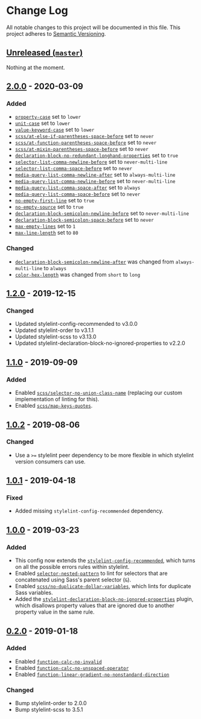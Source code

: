 # Change Log

All notable changes to this project will be documented in this file. This
project adheres to [Semantic Versioning](http://semver.org).

## [Unreleased (`master`)][unreleased]

Nothing at the moment.

[unreleased]: https://github.com/thoughtbot/stylelint-config/compare/v2.0.0...HEAD

## [2.0.0] - 2020-03-09

### Added

- [`property-case`][2.0.0-1] set to `lower`
- [`unit-case`][2.0.0-2] set to `lower`
- [`value-keyword-case`][2.0.0-3] set to `lower`
- [`scss/at-else-if-parentheses-space-before`][2.0.0-4] set to `never`
- [`scss/at-function-parentheses-space-before`][2.0.0-5] set to `never`
- [`scss/at-mixin-parentheses-space-before`][2.0.0-6] set to `never`
- [`declaration-block-no-redundant-longhand-properties`][2.0.0-7] set to `true`
- [`selector-list-comma-newline-before`][2.0.0-8] set to `never-multi-line`
- [`selector-list-comma-space-before`][2.0.0-9] set to `never`
- [`media-query-list-comma-newline-after`][2.0.0-10] set to `always-multi-line`
- [`media-query-list-comma-newline-before`][2.0.0-11] set to `never-multi-line`
- [`media-query-list-comma-space-after`][2.0.0-12] set to `always`
- [`media-query-list-comma-space-before`][2.0.0-13] set to `never`
- [`no-empty-first-line`][2.0.0-14] set to `true`
- [`no-empty-source`][2.0.0-15] set to `true`
- [`declaration-block-semicolon-newline-before`][2.0.0-16] set to `never-multi-line`
- [`declaration-block-semicolon-space-before`][2.0.0-17] set to `never`
- [`max-empty-lines`][2.0.0-18] set to `1`
- [`max-line-length`][2.0.0-19] set to `80`

### Changed

- [`declaration-block-semicolon-newline-after`][2.0.0-20] was changed from `always-multi-line` to `always`
- [`color-hex-length`][2.0.0-21] was changed from `short` to `long`

[2.0.0]: https://github.com/thoughtbot/stylelint-config/compare/v1.2.0...v2.0.0
[2.0.0-1]: https://stylelint.io/user-guide/rules/property-case
[2.0.0-2]: https://stylelint.io/user-guide/rules/unit-case
[2.0.0-3]: https://stylelint.io/user-guide/rules/value-keyword-case
[2.0.0-4]: https://github.com/kristerkari/stylelint-scss/blob/master/src/rules/at-else-if-parentheses-space-before/README.md
[2.0.0-5]: https://github.com/kristerkari/stylelint-scss/blob/master/src/rules/at-function-parentheses-space-before/README.md
[2.0.0-6]: https://github.com/kristerkari/stylelint-scss/blob/master/src/rules/at-mixin-parentheses-space-before/README.md
[2.0.0-7]: https://stylelint.io/user-guide/rules/shorthand-property-no-redundant-values
[2.0.0-8]: https://stylelint.io/user-guide/rules/selector-list-comma-newline-before
[2.0.0-9]: https://stylelint.io/user-guide/rules/selector-list-comma-space-before
[2.0.0-10]: https://stylelint.io/user-guide/rules/media-query-list-comma-newline-after
[2.0.0-11]: https://stylelint.io/user-guide/rules/media-query-list-comma-newline-before
[2.0.0-12]: https://stylelint.io/user-guide/rules/media-query-list-comma-space-after
[2.0.0-13]: https://stylelint.io/user-guide/rules/media-query-list-comma-space-before
[2.0.0-14]: https://stylelint.io/user-guide/rules/no-empty-source
[2.0.0-15]: https://stylelint.io/user-guide/rules/no-empty-first-line
[2.0.0-16]: https://stylelint.io/user-guide/rules/declaration-block-semicolon-newline-before
[2.0.0-17]: https://stylelint.io/user-guide/rules/declaration-block-semicolon-space-before
[2.0.0-18]: https://stylelint.io/user-guide/rules/max-empty-lines
[2.0.0-19]: https://stylelint.io/user-guide/rules/max-line-length
[2.0.0-20]: https://stylelint.io/user-guide/rules/declaration-block-semicolon-newline-after
[2.0.0-21]: https://stylelint.io/user-guide/rules/color-hex-length

## [1.2.0] - 2019-12-15

### Changed

- Updated stylelint-config-recommended to v3.0.0
- Updated stylelint-order to v3.1.1
- Updated stylelint-scss to v3.13.0
- Updated stylelint-declaration-block-no-ignored-properties to v2.2.0

[1.2.0]: https://github.com/thoughtbot/stylelint-config/compare/v1.1.0...v1.2.0

## [1.1.0] - 2019-09-09

### Added

- Enabled [`scss/selector-no-union-class-name`] (replacing our custom
  implementation of linting for this).
- Enabled [`scss/map-keys-quotes`].

[1.1.0]: https://github.com/thoughtbot/stylelint-config/compare/v1.0.2...v1.1.0
[`scss/selector-no-union-class-name`]: https://github.com/kristerkari/stylelint-scss/blob/master/src/rules/selector-no-union-class-name/README.md
[`scss/map-keys-quotes`]: https://github.com/kristerkari/stylelint-scss/blob/master/src/rules/map-keys-quotes/README.md

## [1.0.2] - 2019-08-06

### Changed

- Use a `>=` stylelint peer dependency to be more flexible in which
  stylelint version consumers can use.

[1.0.2]: https://github.com/thoughtbot/stylelint-config/compare/v1.0.1...v1.0.2

## [1.0.1] - 2019-04-18

### Fixed

- Added missing `stylelint-config-recommended` dependency.

[1.0.1]: https://github.com/thoughtbot/stylelint-config/compare/v1.0.0...v1.0.1

## [1.0.0] - 2019-03-23

### Added

- This config now extends the [`stylelint-config-recommended`], which turns on
  all the possible errors rules within stylelint.
- Enabled [`selector-nested-pattern`] to lint for selectors that are
  concatenated using Sass's parent selector (`&`).
- Enabled [`scss/no-duplicate-dollar-variables`], which lints for duplicate
  Sass variables.
- Added the [`stylelint-declaration-block-no-ignored-properties`] plugin, which
  disallows property values that are ignored due to another property value in
  the same rule.

[1.0.0]: https://github.com/thoughtbot/stylelint-config/compare/v0.2.0...v1.0.0
[`stylelint-config-recommended`]: https://github.com/stylelint/stylelint-config-recommended
[`selector-nested-pattern`]: https://stylelint.io/user-guide/rules/selector-nested-pattern/
[`scss/no-duplicate-dollar-variables`]: https://github.com/kristerkari/stylelint-scss/blob/master/src/rules/no-duplicate-dollar-variables/README.md
[`stylelint-declaration-block-no-ignored-properties`]: https://github.com/kristerkari/stylelint-declaration-block-no-ignored-properties

## [0.2.0] - 2019-01-18

### Added

- Enabled [`function-calc-no-invalid`]
- Enabled [`function-calc-no-unspaced-operator`]
- Enabled [`function-linear-gradient-no-nonstandard-direction`]

### Changed

- Bump stylelint-order to 2.0.0
- Bump stylelint-scss to 3.5.1

[0.2.0]: https://github.com/thoughtbot/stylelint-config/compare/v0.1.0...v0.2.0
[`function-calc-no-invalid`]: https://stylelint.io/user-guide/rules/function-calc-no-invalid/
[`function-calc-no-unspaced-operator`]: https://stylelint.io/user-guide/rules/function-calc-no-unspaced-operator/
[`function-linear-gradient-no-nonstandard-direction`]: https://stylelint.io/user-guide/rules/function-linear-gradient-no-nonstandard-direction/
